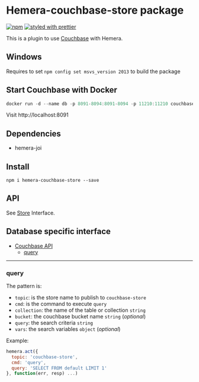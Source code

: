 # Hemera-couchbase-store package

[![npm](https://img.shields.io/npm/v/hemera-couchbase-store.svg?maxAge=3600)](https://www.npmjs.com/package/hemera-couchbase-store)
[![styled with prettier](https://img.shields.io/badge/styled_with-prettier-ff69b4.svg)](#badge)

This is a plugin to use [Couchbase](https://www.couchbase.com/nosql-databases/couchbase-server) with Hemera.

## Windows
Requires to set `npm config set msvs_version 2013` to build the package

## Start Couchbase with Docker

```js
docker run -d --name db -p 8091-8094:8091-8094 -p 11210:11210 couchbase
```

Visit http://localhost:8091

## Dependencies
- hemera-joi

## Install

```
npm i hemera-couchbase-store --save
```

## API

See [Store](https://github.com/hemerajs/hemera/tree/master/packages/hemera-store) Interface.

## Database specific interface

* [Couchbase API](#couchbase-api)
  * [query](#query)
  
 
-------------------------------------------------------
### query

The pattern is:

* `topic`: is the store name to publish to `couchbase-store`
* `cmd`: is the command to execute `query`
* `collection`: the name of the table or collection `string`
* `bucket`: the couchbase bucket name `string` (*optional*)
* `query`: the search criteria `string`
* `vars`: the search variables `object` (*optional*)

Example:
```js
hemera.act({
  topic: 'couchbase-store',
  cmd: 'query',
  query: 'SELECT FROM default LIMIT 1'
}, function(err, resp) ...)
```
